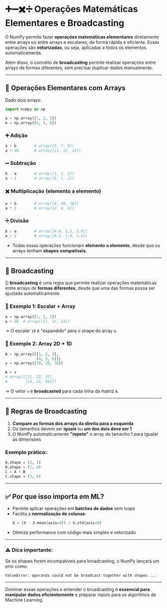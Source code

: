 # ➕➖✖️➗ Operações Matemáticas Elementares e Broadcasting

O NumPy permite fazer **operações matemáticas elementares** diretamente entre arrays ou entre arrays e escalares, de forma rápida e eficiente. Essas operações são **vetorizadas**, ou seja, aplicadas a todos os elementos automaticamente.

Além disso, o conceito de **broadcasting** permite realizar operações entre arrays de formas diferentes, sem precisar duplicar dados manualmente.

---

## 🔢 Operações Elementares com Arrays

Dado dois arrays:

```python
import numpy as np

a = np.array([1, 2, 3])
b = np.array([4, 5, 6])
```

### ➕ Adição

```python
a + b        # array([5, 7, 9])
a + 10       # array([11, 12, 13])
```

### ➖ Subtração

```python
b - a        # array([3, 3, 3])
a - 1        # array([0, 1, 2])
```

### ✖️ Multiplicação (elemento a elemento)

```python
a * b        # array([4, 10, 18])
a * 2        # array([2, 4, 6])
```

### ➗ Divisão

```python
b / a        # array([4.0, 2.5, 2.0])
a / 2        # array([0.5, 1.0, 1.5])
```

- Todas essas operações funcionam **elemento a elemento**, desde que os arrays tenham **shapes compatíveis**.

---

## 🧠 Broadcasting

O **broadcasting** é uma regra que permite realizar operações matemáticas entre arrays de **formas diferentes**, desde que uma das formas possa ser ajustada automaticamente.

### 🔹 Exemplo 1: Escalar + Array

```python
a = np.array([1, 2, 3])
a + 10  # array([11, 12, 13])
```

→ O escalar `10` é "expandido" para o shape do array `a`.

### 🔹 Exemplo 2: Array 2D + 1D

```python
A = np.array([[1, 2, 3],
              [4, 5, 6]])
v = np.array([10, 20, 30])

A + v
# array([[11, 22, 33],
#        [14, 25, 36]])
```

→ O vetor `v` é **broadcasted** para cada linha da matriz `A`.

---

## 🧮 Regras de Broadcasting

1. **Compare as formas dos arrays da direita para a esquerda**
2. Os tamanhos devem ser **iguais** ou **um dos dois deve ser 1**
3. O NumPy automaticamente **"repete"** o array de tamanho 1 para igualar as dimensões

### Exemplo prático:

```python
A.shape = (3, 1)
B.shape = (1, 4)
C = A + B
C.shape → (3, 4)
```

---

## ✅ Por que isso importa em ML?

- Permite aplicar operações em **batches de dados** sem loops
- Facilita a **normalização de colunas**:
  ```python
  X = (X - X.mean(axis=0)) / X.std(axis=0)
  ```
- Otimiza performance com código mais simples e vetorizado

---

### ⚠️ Dica importante:
Se os shapes forem incompatíveis para broadcasting, o NumPy lançará um erro como:

```
ValueError: operands could not be broadcast together with shapes ...
```

---

Dominar essas operações e entender o broadcasting é **essencial para manipular dados eficientemente** e preparar inputs para os algoritmos de Machine Learning.

